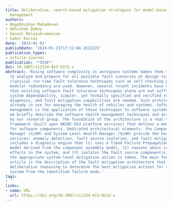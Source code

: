 ```yaml
---
title: Deliberative, search-based mitigation strategies for model-based software health
  management
authors:
- Nagabhushan Mahadevan
- Abhishek Dubey
- Daniel Balasubramanian
- Gabor Karsai
date: '2013-01-01'
publishDate: '2024-01-21T17:12:04.153222Z'
publication_types:
- article-journal
publication: '*ISSE*'
doi: 10.1007/s11334-013-0215-x
abstract: 'Rising software complexity in aerospace systems makes them very difficult
  to analyze and prepare for all possible fault scenarios at design time; therefore,
  classical run-time fault tolerance techniques such as self-checking pairs and triple
  modular redundancy are used. However, several recent incidents have made it clear
  that existing software fault tolerance techniques alone are not sufficient. To improve
  system dependability, simpler, yet formally specified and verified run-time monitoring,
  diagnosis, and fault mitigation capabilities are needed. Such architectures are
  already in use for managing the health of vehicles and systems. Software health
  management is the application of these techniques to software systems. In this paper,
  we briefly describe the software health management techniques and architecture developed
  by our research group. The foundation of the architecture is a real-time component
  framework (built upon ARINC-653 platform services) that defines a model of computation
  for software components. Dedicated architectural elements: the Component Level Health
  Manager (CLHM) and System Level Health Manager (SLHM) provide the health management
  services: anomaly detection, fault source isolation, and fault mitigation. The SLHM
  includes a diagnosis engine that (1) uses a Timed Failure Propagation Graph (TFPG)
  model derived from the component assembly model, (2) reasons about cascading fault
  effects in the system, and (3) isolates the fault source component(s). Thereafter,
  the appropriate system-level mitigation action is taken. The main focus of this
  article is the description of the fault mitigation architecture that uses goal-based
  deliberative reasoning to determine the best mitigation actions for recovering the
  system from the identified failure mode.'
tags:
- ''
links:
- name: URL
  url: https://doi.org/10.1007/s11334-013-0215-x
---
```

